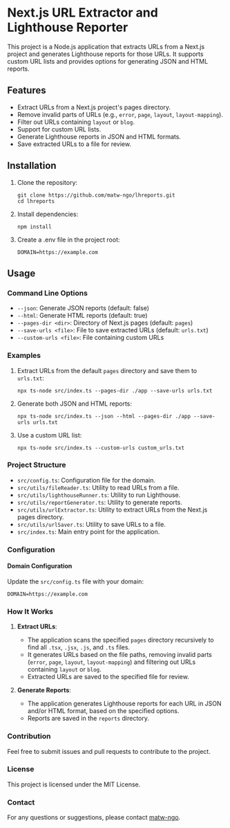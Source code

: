 # Next.js URL Extractor and Lighthouse Reporter

This project is a Node.js application that extracts URLs from a Next.js project and generates Lighthouse reports for those URLs. It supports custom URL lists and provides options for generating JSON and HTML reports.

## Features

- Extract URLs from a Next.js project's pages directory.
- Remove invalid parts of URLs (e.g., `error`, `page`, `layout`, `layout-mapping`).
- Filter out URLs containing `layout` or `blog`.
- Support for custom URL lists.
- Generate Lighthouse reports in JSON and HTML formats.
- Save extracted URLs to a file for review.

## Installation

1. Clone the repository:
   ```
   git clone https://github.com/matw-ngo/lhreports.git
   cd lhreports
   ```

2. Install dependencies:
   ```
   npm install
   ```
3. Create a .env file in the project root:
   ```
   DOMAIN=https://example.com
   ```
## Usage

### Command Line Options

- `--json`: Generate JSON reports (default: false)
- `--html`: Generate HTML reports (default: true)
- `--pages-dir <dir>`: Directory of Next.js pages (default: `pages`)
- `--save-urls <file>`: File to save extracted URLs (default: `urls.txt`)
- `--custom-urls <file>`: File containing custom URLs

### Examples

1. Extract URLs from the default `pages` directory and save them to `urls.txt`:
   ```
   npx ts-node src/index.ts --pages-dir ./app --save-urls urls.txt
   ```

2. Generate both JSON and HTML reports:
   ```
   npx ts-node src/index.ts --json --html --pages-dir ./app --save-urls urls.txt
   ```

3. Use a custom URL list:
   ```
   npx ts-node src/index.ts --custom-urls custom_urls.txt
   ```

### Project Structure

- `src/config.ts`: Configuration file for the domain.
- `src/utils/fileReader.ts`: Utility to read URLs from a file.
- `src/utils/lighthouseRunner.ts`: Utility to run Lighthouse.
- `src/utils/reportGenerator.ts`: Utility to generate reports.
- `src/utils/urlExtractor.ts`: Utility to extract URLs from the Next.js pages directory.
- `src/utils/urlSaver.ts`: Utility to save URLs to a file.
- `src/index.ts`: Main entry point for the application.

### Configuration

#### Domain Configuration

Update the `src/config.ts` file with your domain:

```
DOMAIN=https://example.com
```

### How It Works

1. **Extract URLs**:
   - The application scans the specified `pages` directory recursively to find all `.tsx`, `.jsx`, `.js`, and `.ts` files.
   - It generates URLs based on the file paths, removing invalid parts (`error`, `page`, `layout`, `layout-mapping`) and filtering out URLs containing `layout` or `blog`.
   - Extracted URLs are saved to the specified file for review.

2. **Generate Reports**:
   - The application generates Lighthouse reports for each URL in JSON and/or HTML format, based on the specified options.
   - Reports are saved in the `reports` directory.

### Contribution

Feel free to submit issues and pull requests to contribute to the project.

### License

This project is licensed under the MIT License.

### Contact

For any questions or suggestions, please contact [matw-ngo](trung.ngo@datanest.vn).

